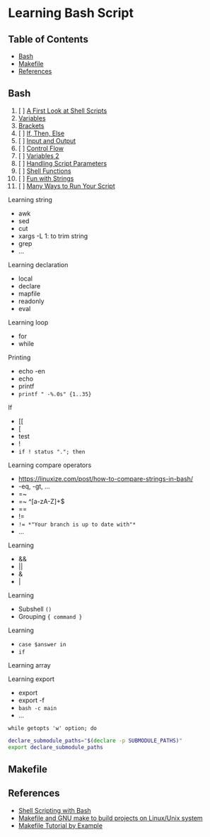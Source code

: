 # Learning Bash Script

## Table of Contents

<!-- START doctoc generated TOC please keep comment here to allow auto update -->
<!-- DON'T EDIT THIS SECTION, INSTEAD RE-RUN doctoc TO UPDATE -->

- [Bash](#bash)
- [Makefile](#makefile)
- [References](#references)

<!-- END doctoc generated TOC please keep comment here to allow auto update -->

## Bash

1. [ ] [A First Look at Shell Scripts](a-first-look-at-shell-scripts/README.md)
1. [Variables](variables/README.md)
1. [Brackets](brackets/README.md)
1. [ ] [If, Then, Else](if-then-else/README.md)
1. [ ] [Input and Output](input-and-output/README.md)
1. [ ] [Control Flow](control-flow/README.md)
1. [ ] [Variables 2](variables-2/README.md)
1. [ ] [Handling Script Parameters](handling-script-parameters/README.md)
1. [ ] [Shell Functions](shell-functions/README.md)
1. [ ] [Fun with Strings](fun-with-strings/README.md)
1. [ ] [Many Ways to Run Your Script](many-ways-to-run-your-script/README.md)

Learning string

- awk
- sed
- cut
- xargs -L 1: to trim string
- grep
- ...

Learning declaration

- local
- declare
- mapfile
- readonly
- eval

Learning loop

- for
- while

Printing

- echo -en
- echo
- printf
- `printf " -%.0s" {1..35}`

If

- [[
- [
- test
- !
- `if ! status "."; then`

Learning compare operators

- <https://linuxize.com/post/how-to-compare-strings-in-bash/>
- -eq, -gt, ...
- =~
- =~ ^[a-zA-Z]+\$
- ==
- !=
- `!= *"Your branch is up to date with"*`
- ...

Learning

- &&
- ||
- &
- |

Learning

- Subshell `()`
- Grouping `{ command }`

Learning

- `case $answer in`
- `if`

Learning array

Learning export

- export
- export -f
- `bash -c main`
- ...

`while getopts 'w' option; do`

```bash
declare_submodule_paths="$(declare -p SUBMODULE_PATHS)"
export declare_submodule_paths
```

## Makefile

## References

- [Shell Scripting with Bash](https://app.pluralsight.com/library/courses/bash-shell-scripting/table-of-contents)
- [Makefile and GNU make to build projects on Linux/Unix system](https://www.udemy.com/course/gnu-make-make-utility-and-makefile)
- [Makefile Tutorial by Example](https://makefiletutorial.com/)
